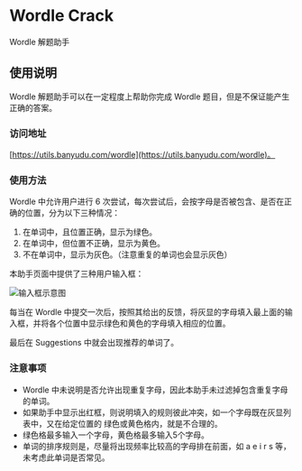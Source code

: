# Wordle Crack

Wordle 解题助手

## 使用说明

Wordle 解题助手可以在一定程度上帮助你完成 Wordle 题目，但是不保证能产生正确的答案。

### 访问地址

[https://utils.banyudu.com/wordle](https://utils.banyudu.com/wordle)。

### 使用方法

Wordle 中允许用户进行 6 次尝试，每次尝试后，会按字母是否被包含、是否在正确的位置，分为以下三种情况：

1. 在单词中，且位置正确，显示为绿色。
1. 在单词中，但位置不正确，显示为黄色。
1. 不在单词中，显示为灰色。（注意重复的单词也会显示灰色）

本助手页面中提供了三种用户输入框：

![输入框示意图](https://banyudu.github.io/images/20220202191503.png)

每当在 Wordle 中提交一次后，按照其给出的反馈，将灰显的字母填入最上面的输入框，并将各个位置中显示绿色和黄色的字母填入相应的位置。

最后在 Suggestions 中就会出现推荐的单词了。

### 注意事项

- Wordle 中未说明是否允许出现重复字母，因此本助手未过滤掉包含重复字母的单词。
- 如果助手中显示出红框，则说明填入的规则彼此冲突，如一个字母既在灰显列表中，又在给定位置的 绿色或黄色格内，就是不合理的。
- 绿色格最多输入一个字母，黄色格最多输入5个字母。
- 单词的排序规则是，尽量将出现频率比较高的字母排在前面，如 a e i r s 等，未考虑此单词是否常见。
